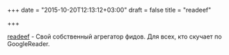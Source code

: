 +++
date = "2015-10-20T12:13:12+03:00"
draft = false
title = "readeef"

+++

<p><a href="https://github.com/urandom/readeef">readeef</a>&nbsp;- Свой собственный агрегатор фидов. Для всех, кто скучает по GoogleReader.</p>

